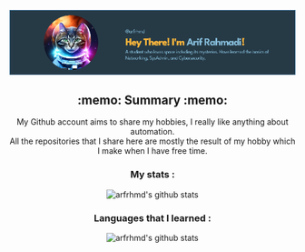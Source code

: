 <p align="center">
  <img src="https://raw.githubusercontent.com/arfrhmd/arfrhmd/master/header.png" alt="arfrhmd's github profile">
</p>

<h2 align="center">:memo: Summary :memo:</h2>
<p align="center">
  My Github account aims to share my hobbies, I really like anything about automation.<br>
  All the repositories that I share here are mostly the result of my hobby which I make when I have free time.<br>
</p>

<h3 align="center">My stats :</h3>
<p align="center">
  <img src="https://github-readme-stats.vercel.app/api?username=arfrhmd&hide_border=true&show_icons=true&theme=prussian" alt="arfrhmd's github stats">
</p>

<h3 align="center">Languages that I learned :</h3>
<p align="center">
  <img src="https://github-readme-stats.vercel.app/api/top-langs/?username=arfrhmd&layout=compact" alt="arfrhmd's github stats">
</p>
